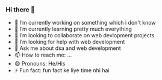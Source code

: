 ### Hi there 👋


- 🔭 I’m currently working on something which i don't know
- 🌱 I’m currently learning pretty much everything
- 👯 I’m looking to collaborate on web devlopment projects
- 🤔 I’m looking for help with web development
- 💬 Ask me about dsa and web development
- 📫 How to reach me: ...
- 😄 Pronouns: He/His
- ⚡ Fun fact: fun fact ke liye time nhi hai


